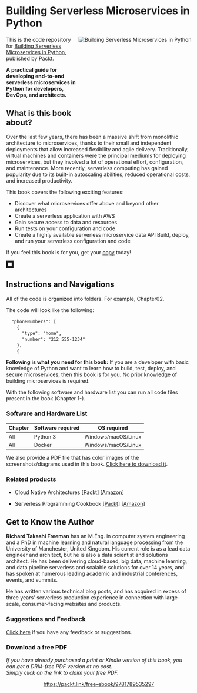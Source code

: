 # Building Serverless Microservices in Python

<a href="https://www.packtpub.com/application-development/building-serverless-microservices-python?utm_source=github&utm_medium=repository&utm_campaign=9781789535297 "><img src="https://dz13w8afd47il.cloudfront.net/sites/default/files/imagecache/ppv4_main_book_cover/9781789535297_cover.png" alt="Building Serverless Microservices in Python" height="256px" align="right"></a>

This is the code repository for [Building Serverless Microservices in Python](https://www.packtpub.com/application-development/building-serverless-microservices-python?utm_source=github&utm_medium=repository&utm_campaign=9781789535297), published by Packt.

**A practical guide for developing end-to-end serverless microservices in Python for developers, DevOps, and architects.**

## What is this book about?
Over the last few years, there has been a massive shift from monolithic architecture to microservices, thanks to their small and independent deployments that allow increased flexibility and agile delivery. Traditionally, virtual machines and containers were the principal mediums for deploying microservices, but they involved a lot of operational effort, configuration, and maintenance. More recently, serverless computing has gained popularity due to its built-in autoscaling abilities, reduced operational costs, and increased productivity.

This book covers the following exciting features:
* Discover what microservices offer above and beyond other architectures 
* Create a serverless application with AWS 
* Gain secure access to data and resources 
* Run tests on your configuration and code 
* Create a highly available serverless microservice data API 
Build, deploy, and run your serverless configuration and code 

If you feel this book is for you, get your [copy](https://www.amazon.com/dp/1789535298) today!

<a href="https://www.packtpub.com/?utm_source=github&utm_medium=banner&utm_campaign=GitHubBanner"><img src="https://raw.githubusercontent.com/PacktPublishing/GitHub/master/GitHub.png" 
alt="https://www.packtpub.com/" border="5" /></a>

## Instructions and Navigations
All of the code is organized into folders. For example, Chapter02.

The code will look like the following:
```
  "phoneNumbers": [
    {
      "type": "home",
      "number": "212 555-1234"
    },
    {
```

**Following is what you need for this book:**
If you are a developer with basic knowledge of Python and want to learn how to build, test, deploy, and secure microservices, then this book is for you. No prior knowledge of building microservices is required.

With the following software and hardware list you can run all code files present in the book (Chapter 1-).
### Software and Hardware List
| Chapter | Software required | OS required |
| -------- | ------------------------------------ | ----------------------------------- |
| All | Python 3 | Windows/macOS/Linux |
| All | Docker | Windows/macOS/Linux |

We also provide a PDF file that has color images of the screenshots/diagrams used in this book. [Click here to download it](https://www.packtpub.com/sites/default/files/downloads/9781789535297_ColorImages.pdf).

### Related products
* Cloud Native Architectures  [[Packt]](https://prod.packtpub.com/in/application-development/cloud-native-architectures?utm_source=github&utm_medium=repository&utm_campaign=) [[Amazon]](https://www.amazon.com/dp/B0788SDV7W)

* Serverless Programming Cookbook  [[Packt]](https://prod.packtpub.com/in/application-development/serverless-programming-cookbook?utm_source=github&utm_medium=repository&utm_campaign=) [[Amazon]](https://www.amazon.com/dp/1788623797)

## Get to Know the Author
**Richard Takashi Freeman**
has an M.Eng. in computer system engineering and a PhD in machine learning and natural language processing from the University of Manchester, United Kingdom. His current role is as a lead data engineer and architect, but he is also a data scientist and solutions architect. He has been delivering cloud-based, big data, machine learning, and data pipeline serverless and scalable solutions for over 14 years, and has spoken at numerous leading academic and industrial conferences, events, and summits.

He has written various technical blog posts, and has acquired in excess of three years' serverless production experience in connection with large-scale, consumer-facing websites and products.

### Suggestions and Feedback
[Click here](https://docs.google.com/forms/d/e/1FAIpQLSdy7dATC6QmEL81FIUuymZ0Wy9vH1jHkvpY57OiMeKGqib_Ow/viewform) if you have any feedback or suggestions.
### Download a free PDF

 <i>If you have already purchased a print or Kindle version of this book, you can get a DRM-free PDF version at no cost.<br>Simply click on the link to claim your free PDF.</i>
<p align="center"> <a href="https://packt.link/free-ebook/9781789535297">https://packt.link/free-ebook/9781789535297 </a> </p>